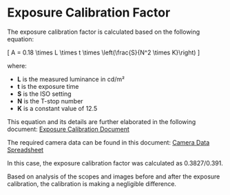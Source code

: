 # Exposure Calibration Factor

The exposure calibration factor is calculated based on the following equation:

\[ A = 0.18 \times L \times t \times \left(\frac{S}{N^2 \times K}\right) \]

where:
- **L** is the measured luminance in cd/m²
- **t** is the exposure time
- **S** is the ISO setting
- **N** is the T-stop number
- **K** is a constant value of 12.5

This equation and its details are further elaborated in the following document:
[Exposure Calibration Document](https://docs.google.com/document/d/1B2Jg9Xo1MgQzvTPjSRhA7FrWdoJzPzz3Mq_90ueZRFw/edit?usp=sharing)

The required camera data can be found in this document:
[Camera Data Spreadsheet](https://docs.google.com/spreadsheets/d/1hQKoOiDbQI_UQUAgMhXZZRu8Mt_CYg6RebNpLNicruM/edit?usp=sharing)

In this case, the exposure calibration factor was calculated as 0.3827/0.391.

Based on analysis of the scopes and images before and after the exposure calibration, the calibration is making a negligible difference.
